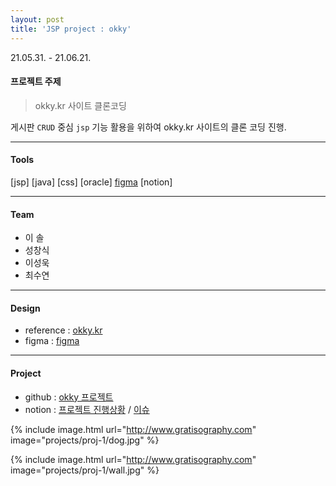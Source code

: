 ```yaml
---
layout: post
title: 'JSP project : okky'
---
```

21.05.31. - 21.06.21.
<br>

#### 프로젝트 주제

> okky.kr 사이트 클론코딩

게시판 `CRUD` 중심 `jsp` 기능 활용을 위하여 okky.kr 사이트의 클론 코딩 진행.

---
#### Tools

[jsp] [java] [css] [oracle] [figma] [notion] 

---

#### Team

* 이 솔
* 성창식
* 이성욱
* 최수연

---

#### Design
* reference : [okky.kr]
* figma : [figma] 


---

#### Project
* github : [okky 프로젝트]
* notion : [프로젝트 진행상황] / [이슈]	

{% include image.html url="http://www.gratisography.com" image="projects/proj-1/dog.jpg" %}

{% include image.html url="http://www.gratisography.com" image="projects/proj-1/wall.jpg" %}

[okky.kr]:http://okky.kr
[figma]:https://www.figma.com/file/4zPrahuUVJw0Vx3DtVN5HK/JSP-%ED%94%84%EB%A1%9C%EC%A0%9D%ED%8A%B8-okky.kr?node-id=0%3A1
[okky 프로젝트]:https://github.com/sd02052/jspTeamProject
[프로젝트 진행상황]:https://www.notion.so/dc8e87156a57440e8c794b4c24567af4?v=32c54bac0daa4e6ba317f4283328e3da
[이슈]:https://www.notion.so/ee95cbaa912746c3b4e48a26877a8266?v=f6cf2a6cbb084ee09aede41728a1a424
